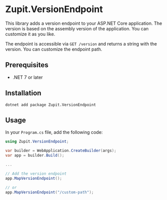 # Zupit.VersionEndpoint
This library adds a version endpoint to your ASP.NET Core application. The version is based on the assembly version of the application. You can customize it as you like.

The endpoint is accessible via `GET /version` and returns a string with the version. You can customize the endpoint path.

## Prerequisites
- .NET 7 or later 

## Installation
```
dotnet add package Zupit.VersionEndpoint
```

## Usage
In your `Program.cs` file, add the following code:
```csharp
using Zupit.VersionEndpoint;

var builder = WebApplication.CreateBuilder(args);
var app = builder.Build();

...

// Add the version endpoint
app.MapVersionEndpoint();

// or
app.MapVersionEndpoint("/custom-path");
```
